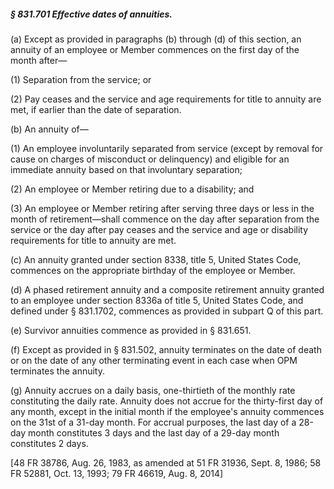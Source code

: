 ##### § 831.701 Effective dates of annuities. #####

(a) Except as provided in paragraphs (b) through (d) of this section, an annuity of an employee or Member commences on the first day of the month after—

(1) Separation from the service; or

(2) Pay ceases and the service and age requirements for title to annuity are met, if earlier than the date of separation.

(b) An annuity of—

(1) An employee involuntarily separated from service (except by removal for cause on charges of misconduct or delinquency) and eligible for an immediate annuity based on that involuntary separation;

(2) An employee or Member retiring due to a disability; and

(3) An employee or Member retiring after serving three days or less in the month of retirement—shall commence on the day after separation from the service or the day after pay ceases and the service and age or disability requirements for title to annuity are met.

(c) An annuity granted under section 8338, title 5, United States Code, commences on the appropriate birthday of the employee or Member.

(d) A phased retirement annuity and a composite retirement annuity granted to an employee under section 8336a of title 5, United States Code, and defined under § 831.1702, commences as provided in subpart Q of this part.

(e) Survivor annuities commence as provided in § 831.651.

(f) Except as provided in § 831.502, annuity terminates on the date of death or on the date of any other terminating event in each case when OPM terminates the annuity.

(g) Annuity accrues on a daily basis, one-thirtieth of the monthly rate constituting the daily rate. Annuity does not accrue for the thirty-first day of any month, except in the initial month if the employee's annuity commences on the 31st of a 31-day month. For accrual purposes, the last day of a 28-day month constitutes 3 days and the last day of a 29-day month constitutes 2 days.

[48 FR 38786, Aug. 26, 1983, as amended at 51 FR 31936, Sept. 8, 1986; 58 FR 52881, Oct. 13, 1993; 79 FR 46619, Aug. 8, 2014]